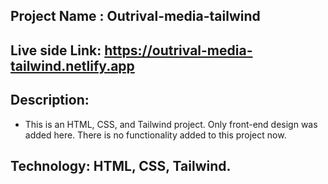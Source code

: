 ## Project Name : Outrival-media-tailwind

## Live side Link: https://outrival-media-tailwind.netlify.app

## Description: 
- This is an HTML, CSS, and Tailwind project. Only front-end design was added here. There is no functionality added to this project now.

## Technology: HTML, CSS, Tailwind.
